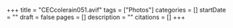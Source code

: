 +++
title = "CECcolerain051.avif"
tags = ["Photos"]
categories = []
startDate = ""
draft = false
pages = []
description = ""
citations = []
+++
